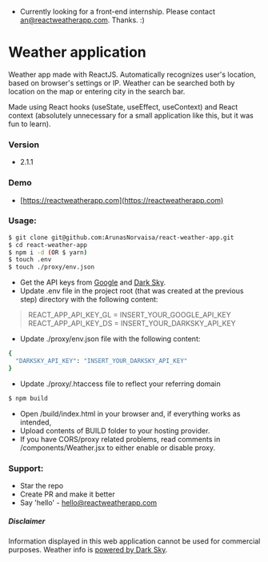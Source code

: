 - Currently looking for a front-end internship. Please contact an@reactweatherapp.com. Thanks. :)

# Weather application
Weather app made with ReactJS. Automatically recognizes user's location, based on browser's settings or IP. Weather can be searched both by location on the map or entering city in the search bar.

Made using React hooks (useState, useEffect, useContext) and React context (absolutely unnecessary for a small application like this, but it was fun to learn).

### Version
* 2.1.1

### Demo
* [https://reactweatherapp.com](https://reactweatherapp.com)

### Usage:
```sh
$ git clone git@github.com:ArunasNorvaisa/react-weather-app.git
$ cd react-weather-app
$ npm i -d (OR $ yarn)
$ touch .env
$ touch ./proxy/env.json
```

* Get the API keys from [Google](https://developers.google.com/maps/documentation/javascript/get-api-key) and [Dark Sky](https://darksky.net/dev).
* Update .env file in the project root (that was created at the previous step) directory with the following content:

> REACT_APP_API_KEY_GL = INSERT_YOUR_GOOGLE_API_KEY<br>
> REACT_APP_API_KEY_DS = INSERT_YOUR_DARKSKY_API_KEY

* Update ./proxy/env.json file with the following content:

```sh
{
  "DARKSKY_API_KEY": "INSERT_YOUR_DARKSKY_API_KEY"
}
```

* Update ./proxy/.htaccess file to reflect your referring domain

```sh
$ npm build
```
* Open /build/index.html in your browser and, if everything works as intended,
* Upload contents of BUILD folder to your hosting provider.
* If you have CORS/proxy related problems, read comments in /components/Weather.jsx to either enable or disable proxy.

### Support:

* Star the repo
* Create PR and make it better
* Say 'hello' - hello@reactweatherapp.com

##### Disclaimer
Information displayed in this web application cannot be used for commercial purposes. Weather info is [powered by Dark Sky](http://darksky.net/poweredby/).
